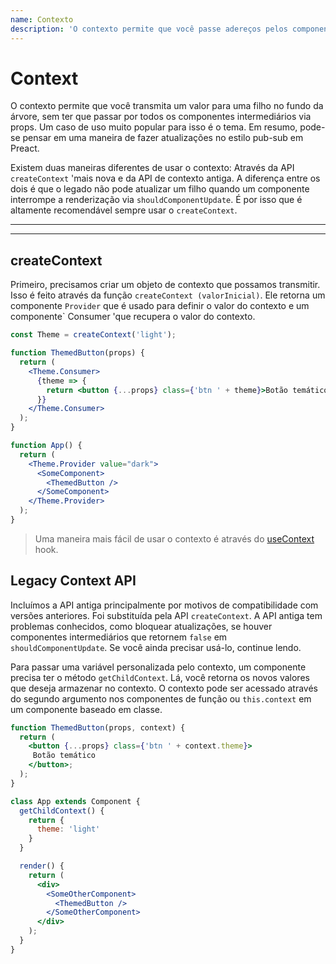 ```yaml
---
name: Contexto
description: 'O contexto permite que você passe adereços pelos componentes intermediários. Este documento descreve a API nova e a antiga'
---
```


# Context

O contexto permite que você transmita um valor para uma filho no fundo da árvore, sem ter que passar por todos os componentes intermediários via props. Um caso de uso muito popular para isso é o tema. Em resumo, pode-se pensar em uma maneira de fazer atualizações no estilo pub-sub em Preact.

Existem duas maneiras diferentes de usar o contexto: Através da API `createContext` 'mais nova e da API de contexto antiga. A diferença entre os dois é que o legado não pode atualizar um filho quando um componente interrompe a renderização via `shouldComponentUpdate`. É por isso que é altamente recomendável sempre usar o `createContext`.

---

<div><toc></toc></div>

---

## createContext

Primeiro, precisamos criar um objeto de contexto que possamos transmitir. Isso é feito através da função `createContext (valorInicial)`. Ele retorna um componente `Provider` que é usado para definir o valor do contexto e um componente` Consumer 'que recupera o valor do contexto.

```jsx
const Theme = createContext('light');

function ThemedButton(props) {
  return (
    <Theme.Consumer>
      {theme => {
        return <button {...props} class={'btn ' + theme}>Botão temático</button>;
      }}
    </Theme.Consumer>
  );
}

function App() {
  return (
    <Theme.Provider value="dark">
      <SomeComponent>
        <ThemedButton />
      </SomeComponent>
    </Theme.Provider>
  );
}
```

> Uma maneira mais fácil de usar o contexto é através do [useContext](/guide/v10/hooks/#usecontext) hook.

## Legacy Context API

Incluímos a API antiga principalmente por motivos de compatibilidade com versões anteriores. Foi substituída pela API `createContext`. A API antiga tem problemas conhecidos, como bloquear atualizações, se houver componentes intermediários que retornem `false` em `shouldComponentUpdate`. Se você ainda precisar usá-lo, continue lendo.

Para passar uma variável personalizada pelo contexto, um componente precisa ter o método `getChildContext`. Lá, você retorna os novos valores que deseja armazenar no contexto. O contexto pode ser acessado através do segundo argumento nos componentes de função ou `this.context` em um componente baseado em classe.

```jsx
function ThemedButton(props, context) {
  return (
    <button {...props} class={'btn ' + context.theme}>
     Botão temático
    </button>;
  );
}

class App extends Component {
  getChildContext() {
    return {
      theme: 'light'
    }
  }

  render() {
    return (
      <div>
        <SomeOtherComponent>
          <ThemedButton />
        </SomeOtherComponent>
      </div>
    );
  }
}
```
